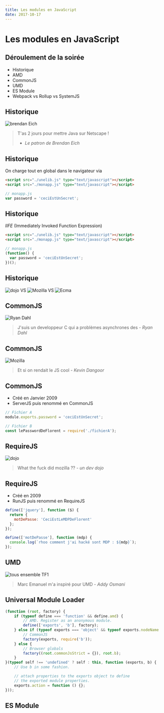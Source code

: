 ```yaml
---
title: Les modules en JavaScript
date: 2017-10-17
---
```


<!-- .slide: data-background="#ff9900" -->
# Les modules en JavaScript

  
<!-- .slide: data-background="#0af" -->
## Déroulement de la soirée

- Historique
- AMD
- CommonJS
- UMD
- ES Module
- Webpack vs Rollup vs SystemJS


## Historique

![brendan Eich](https://upload.wikimedia.org/wikipedia/commons/thumb/d/d1/Brendan_Eich_Mozilla_Foundation_official_photo.jpg/220px-Brendan_Eich_Mozilla_Foundation_official_photo.jpg)
> T'as 2 jours pour mettre Java sur Netscape !
> - <cite>Le patron de Brendan Eich</cite>



## Historique

On charge tout en global dans le navigateur via 
```html
<script src="./unelib.js" type="text/javascript"></script>
<script src="./monapp.js" type="text/javascript"></script>
```

```javascript
// monapp.js
var password = 'ceciEstUnSecret';
```



## Historique

*IIFE* (Immediately Invoked Function Expression)
```html
<script src="./unelib.js" type="text/javascript"></script>
<script src="./monapp.js" type="text/javascript"></script>
```

```javascript
// monapp.js
(function() {
  var password = 'ceciEstUnSecret';
})();
```



## Historique

![dojo](http://tomwayson.github.io/mwd-jsapi/img/dojo-blue-circle.png)
VS
![Mozilla](https://www.mozilla.org/media/img/pebbles/moz-wordmark-dark-reverse.2cbc28bb9895.svg)
VS
![Ecma](https://www.ecma-international.org/ecma-262/5.1/Ecma_RVB-003.jpg)


## CommonJS

![Ryan Dahl](https://upload.wikimedia.org/wikipedia/commons/thumb/b/b2/Ryan_Dahl.jpg/800px-Ryan_Dahl.jpg)
> J'suis un developpeur C qui a problèmes asynchrones des - <cite>Ryan Dahl</cite>



## CommonJS

![Mozilla](https://www.mozilla.org/media/img/pebbles/moz-wordmark-dark-reverse.2cbc28bb9895.svg)
> Et si on rendait le JS cool - <cite>Kevin Dangoor</cite>



## CommonJS

- Créé en Janvier 2009
- ServerJS puis renommé en CommonJS
```javascript
// Fichier A
module.exports.password = 'ceciEstUnSecret';
```
```javascript
// Fichier B
const lePasswordDeFlorent = require('./fichierA');
```


## RequireJS

![dojo](http://tomwayson.github.io/mwd-jsapi/img/dojo-blue-circle.png)
> What the fuck did mozilla ?? - <cite>un dev dojo</dev>



## RequireJS

- Créé en 2009
- RunJS puis renommé en RequireJS
```javascript
define(['jquery'], function ($) {
  return {
    motDePasse: 'CeciEstLeMDPDeFlorent'
  };
});
```
```javascript
define(['motDePasse'], function (mdp) {
  console.log(`rhoo comment j'ai hacké sont MDP : ${mdp}`);
});
```


## UMD

![tous ensemble TF1](https://img2.closermag.fr/var/closermag/storage/images/media/images-des-contenus/tele/news-tele/2014-01-04-polemique-tf1-une-nouvelle-famille-regrette-l-intervention-de-tous-ensemble/l-emission-tous-ensemble-de-tf1/2352789-1-fre-FR/L-emission-Tous-Ensemble-de-TF1_exact1024x768_l.jpg)
> Marc Emanuel m'a inspiré pour UMD - <cite>Addy Osmani</cite>


## Universal Module Loader

```javascript
(function (root, factory) {
    if (typeof define === 'function' && define.amd) {
        // AMD. Register as an anonymous module.
        define(['exports', 'b'], factory);
    } else if (typeof exports === 'object' && typeof exports.nodeName !== 'string') {
        // CommonJS
        factory(exports, require('b'));
    } else {
        // Browser globals
        factory((root.commonJsStrict = {}), root.b);
    }
}(typeof self !== 'undefined' ? self : this, function (exports, b) {
    // Use b in some fashion.

    // attach properties to the exports object to define
    // the exported module properties.
    exports.action = function () {};
}));
```



## ES Module

